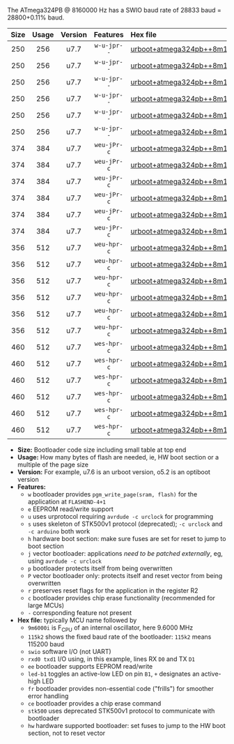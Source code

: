 The ATmega324PB @ 8160000 Hz has a SWIO baud rate of 28833 baud = 28800+0.11% baud.

|Size|Usage|Version|Features|Hex file|
|:-:|:-:|:-:|:-:|:--|
|250|256|u7.7|`w-u-jpr--`|[urboot+atmega324pb++8m1600i+++28k8_swio_rxd0_txd1_led+b0.hex](https://raw.githubusercontent.com/stefanrueger/urboot.hex/main/cores/mightycore/atmega324pb/internal_oscillator/fint++8m1600_Hz/br+++28k8_bps/urboot+atmega324pb++8m1600i+++28k8_swio_rxd0_txd1_led+b0.hex)|
|250|256|u7.7|`w-u-jpr--`|[urboot+atmega324pb++8m1600i+++28k8_swio_rxd0_txd1_led+b7.hex](https://raw.githubusercontent.com/stefanrueger/urboot.hex/main/cores/mightycore/atmega324pb/internal_oscillator/fint++8m1600_Hz/br+++28k8_bps/urboot+atmega324pb++8m1600i+++28k8_swio_rxd0_txd1_led+b7.hex)|
|250|256|u7.7|`w-u-jpr--`|[urboot+atmega324pb++8m1600i+++28k8_swio_rxd2_txd3_led+b0.hex](https://raw.githubusercontent.com/stefanrueger/urboot.hex/main/cores/mightycore/atmega324pb/internal_oscillator/fint++8m1600_Hz/br+++28k8_bps/urboot+atmega324pb++8m1600i+++28k8_swio_rxd2_txd3_led+b0.hex)|
|250|256|u7.7|`w-u-jpr--`|[urboot+atmega324pb++8m1600i+++28k8_swio_rxd2_txd3_led+b7.hex](https://raw.githubusercontent.com/stefanrueger/urboot.hex/main/cores/mightycore/atmega324pb/internal_oscillator/fint++8m1600_Hz/br+++28k8_bps/urboot+atmega324pb++8m1600i+++28k8_swio_rxd2_txd3_led+b7.hex)|
|250|256|u7.7|`w-u-jpr--`|[urboot+atmega324pb++8m1600i+++28k8_swio_rxe2_txe3_led+b0.hex](https://raw.githubusercontent.com/stefanrueger/urboot.hex/main/cores/mightycore/atmega324pb/internal_oscillator/fint++8m1600_Hz/br+++28k8_bps/urboot+atmega324pb++8m1600i+++28k8_swio_rxe2_txe3_led+b0.hex)|
|250|256|u7.7|`w-u-jpr--`|[urboot+atmega324pb++8m1600i+++28k8_swio_rxe2_txe3_led+b7.hex](https://raw.githubusercontent.com/stefanrueger/urboot.hex/main/cores/mightycore/atmega324pb/internal_oscillator/fint++8m1600_Hz/br+++28k8_bps/urboot+atmega324pb++8m1600i+++28k8_swio_rxe2_txe3_led+b7.hex)|
|374|384|u7.7|`weu-jPr-c`|[urboot+atmega324pb++8m1600i+++28k8_swio_rxd0_txd1_ee_led+b0_fr_ce.hex](https://raw.githubusercontent.com/stefanrueger/urboot.hex/main/cores/mightycore/atmega324pb/internal_oscillator/fint++8m1600_Hz/br+++28k8_bps/urboot+atmega324pb++8m1600i+++28k8_swio_rxd0_txd1_ee_led+b0_fr_ce.hex)|
|374|384|u7.7|`weu-jPr-c`|[urboot+atmega324pb++8m1600i+++28k8_swio_rxd0_txd1_ee_led+b7_fr_ce.hex](https://raw.githubusercontent.com/stefanrueger/urboot.hex/main/cores/mightycore/atmega324pb/internal_oscillator/fint++8m1600_Hz/br+++28k8_bps/urboot+atmega324pb++8m1600i+++28k8_swio_rxd0_txd1_ee_led+b7_fr_ce.hex)|
|374|384|u7.7|`weu-jPr-c`|[urboot+atmega324pb++8m1600i+++28k8_swio_rxd2_txd3_ee_led+b0_fr_ce.hex](https://raw.githubusercontent.com/stefanrueger/urboot.hex/main/cores/mightycore/atmega324pb/internal_oscillator/fint++8m1600_Hz/br+++28k8_bps/urboot+atmega324pb++8m1600i+++28k8_swio_rxd2_txd3_ee_led+b0_fr_ce.hex)|
|374|384|u7.7|`weu-jPr-c`|[urboot+atmega324pb++8m1600i+++28k8_swio_rxd2_txd3_ee_led+b7_fr_ce.hex](https://raw.githubusercontent.com/stefanrueger/urboot.hex/main/cores/mightycore/atmega324pb/internal_oscillator/fint++8m1600_Hz/br+++28k8_bps/urboot+atmega324pb++8m1600i+++28k8_swio_rxd2_txd3_ee_led+b7_fr_ce.hex)|
|374|384|u7.7|`weu-jPr-c`|[urboot+atmega324pb++8m1600i+++28k8_swio_rxe2_txe3_ee_led+b0_fr_ce.hex](https://raw.githubusercontent.com/stefanrueger/urboot.hex/main/cores/mightycore/atmega324pb/internal_oscillator/fint++8m1600_Hz/br+++28k8_bps/urboot+atmega324pb++8m1600i+++28k8_swio_rxe2_txe3_ee_led+b0_fr_ce.hex)|
|374|384|u7.7|`weu-jPr-c`|[urboot+atmega324pb++8m1600i+++28k8_swio_rxe2_txe3_ee_led+b7_fr_ce.hex](https://raw.githubusercontent.com/stefanrueger/urboot.hex/main/cores/mightycore/atmega324pb/internal_oscillator/fint++8m1600_Hz/br+++28k8_bps/urboot+atmega324pb++8m1600i+++28k8_swio_rxe2_txe3_ee_led+b7_fr_ce.hex)|
|356|512|u7.7|`weu-hpr-c`|[urboot+atmega324pb++8m1600i+++28k8_swio_rxd0_txd1_ee_led+b0_fr_ce_hw.hex](https://raw.githubusercontent.com/stefanrueger/urboot.hex/main/cores/mightycore/atmega324pb/internal_oscillator/fint++8m1600_Hz/br+++28k8_bps/urboot+atmega324pb++8m1600i+++28k8_swio_rxd0_txd1_ee_led+b0_fr_ce_hw.hex)|
|356|512|u7.7|`weu-hpr-c`|[urboot+atmega324pb++8m1600i+++28k8_swio_rxd0_txd1_ee_led+b7_fr_ce_hw.hex](https://raw.githubusercontent.com/stefanrueger/urboot.hex/main/cores/mightycore/atmega324pb/internal_oscillator/fint++8m1600_Hz/br+++28k8_bps/urboot+atmega324pb++8m1600i+++28k8_swio_rxd0_txd1_ee_led+b7_fr_ce_hw.hex)|
|356|512|u7.7|`weu-hpr-c`|[urboot+atmega324pb++8m1600i+++28k8_swio_rxd2_txd3_ee_led+b0_fr_ce_hw.hex](https://raw.githubusercontent.com/stefanrueger/urboot.hex/main/cores/mightycore/atmega324pb/internal_oscillator/fint++8m1600_Hz/br+++28k8_bps/urboot+atmega324pb++8m1600i+++28k8_swio_rxd2_txd3_ee_led+b0_fr_ce_hw.hex)|
|356|512|u7.7|`weu-hpr-c`|[urboot+atmega324pb++8m1600i+++28k8_swio_rxd2_txd3_ee_led+b7_fr_ce_hw.hex](https://raw.githubusercontent.com/stefanrueger/urboot.hex/main/cores/mightycore/atmega324pb/internal_oscillator/fint++8m1600_Hz/br+++28k8_bps/urboot+atmega324pb++8m1600i+++28k8_swio_rxd2_txd3_ee_led+b7_fr_ce_hw.hex)|
|356|512|u7.7|`weu-hpr-c`|[urboot+atmega324pb++8m1600i+++28k8_swio_rxe2_txe3_ee_led+b0_fr_ce_hw.hex](https://raw.githubusercontent.com/stefanrueger/urboot.hex/main/cores/mightycore/atmega324pb/internal_oscillator/fint++8m1600_Hz/br+++28k8_bps/urboot+atmega324pb++8m1600i+++28k8_swio_rxe2_txe3_ee_led+b0_fr_ce_hw.hex)|
|356|512|u7.7|`weu-hpr-c`|[urboot+atmega324pb++8m1600i+++28k8_swio_rxe2_txe3_ee_led+b7_fr_ce_hw.hex](https://raw.githubusercontent.com/stefanrueger/urboot.hex/main/cores/mightycore/atmega324pb/internal_oscillator/fint++8m1600_Hz/br+++28k8_bps/urboot+atmega324pb++8m1600i+++28k8_swio_rxe2_txe3_ee_led+b7_fr_ce_hw.hex)|
|460|512|u7.7|`wes-hpr-c`|[urboot+atmega324pb++8m1600i+++28k8_swio_rxd0_txd1_ee_led+b0_fr_ce_stk500_hw.hex](https://raw.githubusercontent.com/stefanrueger/urboot.hex/main/cores/mightycore/atmega324pb/internal_oscillator/fint++8m1600_Hz/br+++28k8_bps/urboot+atmega324pb++8m1600i+++28k8_swio_rxd0_txd1_ee_led+b0_fr_ce_stk500_hw.hex)|
|460|512|u7.7|`wes-hpr-c`|[urboot+atmega324pb++8m1600i+++28k8_swio_rxd0_txd1_ee_led+b7_fr_ce_stk500_hw.hex](https://raw.githubusercontent.com/stefanrueger/urboot.hex/main/cores/mightycore/atmega324pb/internal_oscillator/fint++8m1600_Hz/br+++28k8_bps/urboot+atmega324pb++8m1600i+++28k8_swio_rxd0_txd1_ee_led+b7_fr_ce_stk500_hw.hex)|
|460|512|u7.7|`wes-hpr-c`|[urboot+atmega324pb++8m1600i+++28k8_swio_rxd2_txd3_ee_led+b0_fr_ce_stk500_hw.hex](https://raw.githubusercontent.com/stefanrueger/urboot.hex/main/cores/mightycore/atmega324pb/internal_oscillator/fint++8m1600_Hz/br+++28k8_bps/urboot+atmega324pb++8m1600i+++28k8_swio_rxd2_txd3_ee_led+b0_fr_ce_stk500_hw.hex)|
|460|512|u7.7|`wes-hpr-c`|[urboot+atmega324pb++8m1600i+++28k8_swio_rxd2_txd3_ee_led+b7_fr_ce_stk500_hw.hex](https://raw.githubusercontent.com/stefanrueger/urboot.hex/main/cores/mightycore/atmega324pb/internal_oscillator/fint++8m1600_Hz/br+++28k8_bps/urboot+atmega324pb++8m1600i+++28k8_swio_rxd2_txd3_ee_led+b7_fr_ce_stk500_hw.hex)|
|460|512|u7.7|`wes-hpr-c`|[urboot+atmega324pb++8m1600i+++28k8_swio_rxe2_txe3_ee_led+b0_fr_ce_stk500_hw.hex](https://raw.githubusercontent.com/stefanrueger/urboot.hex/main/cores/mightycore/atmega324pb/internal_oscillator/fint++8m1600_Hz/br+++28k8_bps/urboot+atmega324pb++8m1600i+++28k8_swio_rxe2_txe3_ee_led+b0_fr_ce_stk500_hw.hex)|
|460|512|u7.7|`wes-hpr-c`|[urboot+atmega324pb++8m1600i+++28k8_swio_rxe2_txe3_ee_led+b7_fr_ce_stk500_hw.hex](https://raw.githubusercontent.com/stefanrueger/urboot.hex/main/cores/mightycore/atmega324pb/internal_oscillator/fint++8m1600_Hz/br+++28k8_bps/urboot+atmega324pb++8m1600i+++28k8_swio_rxe2_txe3_ee_led+b7_fr_ce_stk500_hw.hex)|

- **Size:** Bootloader code size including small table at top end
- **Usage:** How many bytes of flash are needed, ie, HW boot section or a multiple of the page size
- **Version:** For example, u7.6 is an urboot version, o5.2 is an optiboot version
- **Features:**
  + `w` bootloader provides `pgm_write_page(sram, flash)` for the application at `FLASHEND-4+1`
  + `e` EEPROM read/write support
  + `u` uses urprotocol requiring `avrdude -c urclock` for programming
  + `s` uses skeleton of STK500v1 protocol (deprecated); `-c urclock` and `-c arduino` both work
  + `h` hardware boot section: make sure fuses are set for reset to jump to boot section
  + `j` vector bootloader: applications *need to be patched externally*, eg, using `avrdude -c urclock`
  + `p` bootloader protects itself from being overwritten
  + `P` vector bootloader only: protects itself and reset vector from being overwritten
  + `r` preserves reset flags for the application in the register R2
  + `c` bootloader provides chip erase functionality (recommended for large MCUs)
  + `-` corresponding feature not present
- **Hex file:** typically MCU name followed by
  + `9m6000i` is F<sub>CPU</sub> of an internal oscillator, here 9.6000 MHz
  + `115k2` shows the fixed baud rate of the bootloader: `115k2` means 115200 baud
  + `swio` software I/O (not UART)
  + `rxd0 txd1` I/O using, in this example, lines RX `D0` and TX `D1`
  + `ee` bootloader supports EEPROM read/write
  + `led-b1` toggles an active-low LED on pin `B1`, `+` designates an active-high LED
  + `fr` bootloader provides non-essential code ("frills") for smoother error handling
  + `ce` bootloader provides a chip erase command
  + `stk500` uses deprecated STK500v1 protocol to communicate with bootloader
  + `hw` hardware supported bootloader: set fuses to jump to the HW boot section, not to reset vector
